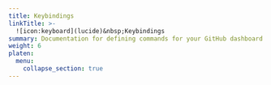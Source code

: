 ```yaml
---
title: Keybindings
linkTitle: >-
  ![icon:keyboard](lucide)&nbsp;Keybindings
summary: Documentation for defining commands for your GitHub dashboard.
weight: 6
platen:
  menu:
    collapse_section: true
---
```

